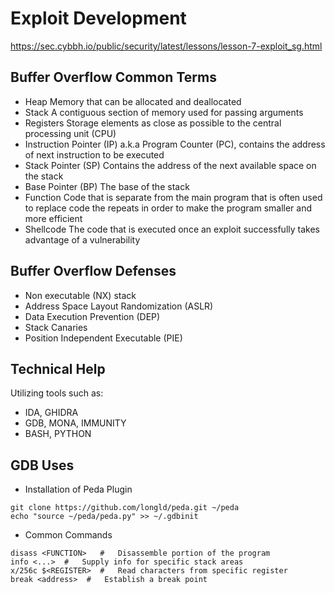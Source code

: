 # Exploit Development
https://sec.cybbh.io/public/security/latest/lessons/lesson-7-exploit_sg.html

## Buffer Overflow Common Terms
- Heap                         Memory that can be allocated and deallocated
- Stack                        A contiguous section of memory used for passing arguments
- Registers                    Storage elements as close as possible to the central processing unit (CPU)
- Instruction Pointer (IP)     a.k.a Program Counter (PC), contains the address of next instruction to be executed
- Stack Pointer (SP)           Contains the address of the next available space on the stack
- Base Pointer (BP)            The base of the stack
- Function                     Code that is separate from the main program that is often used to replace code the repeats in order to make the program smaller and more efficient
- Shellcode                    The code that is executed once an exploit successfully takes advantage of a vulnerability

## Buffer Overflow Defenses
- Non executable (NX) stack
- Address Space Layout Randomization (ASLR)
- Data Execution Prevention (DEP)
- Stack Canaries
- Position Independent Executable (PIE)


## Technical Help
Utilizing tools such as:
- IDA, GHIDRA
- GDB, MONA, IMMUNITY
- BASH, PYTHON


## GDB Uses
- Installation of Peda Plugin
```
git clone https://github.com/longld/peda.git ~/peda
echo "source ~/peda/peda.py" >> ~/.gdbinit
```
- Common Commands
```
disass <FUNCTION>   #   Disassemble portion of the program
info <...>  #   Supply info for specific stack areas
x/256c $<REGISTER>  #   Read characters from specific register
break <address>  #   Establish a break point
```




















